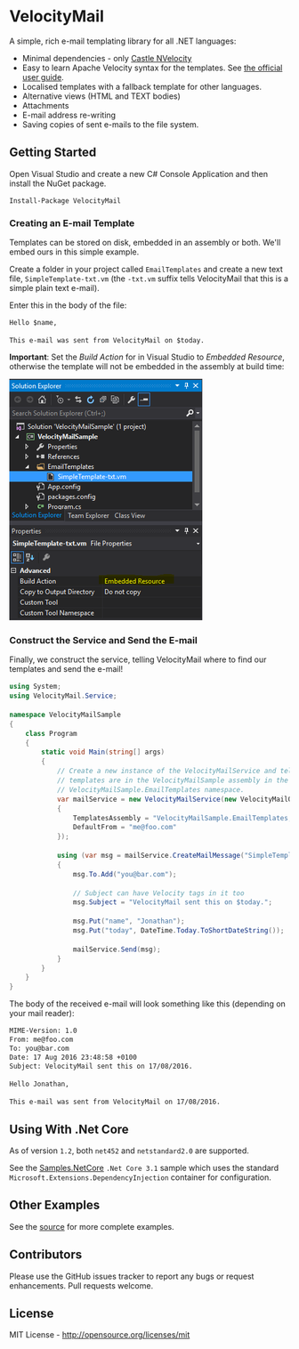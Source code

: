 # VelocityMail

A simple, rich e-mail templating library for all .NET languages:
 * Minimal dependencies - only [Castle NVelocity](https://github.com/castleproject/MonoRail/tree/master/MR2/NVelocity)
 * Easy to learn Apache Velocity syntax for the templates. See [the official user guide](http://velocity.apache.org/engine/1.7/user-guide.html).
 * Localised templates with a fallback template for other languages.
 * Alternative views (HTML and TEXT bodies)
 * Attachments
 * E-mail address re-writing
 * Saving copies of sent e-mails to the file system.

## Getting Started

Open Visual Studio and create a new C# Console Application and then install the NuGet package.

```
Install-Package VelocityMail
```

### Creating an E-mail Template

Templates can be stored on disk, embedded in an assembly or both. We'll embed ours in this simple example.

Create a folder in your project called ```EmailTemplates``` and create a new text file, ```SimpleTemplate-txt.vm``` (the ```-txt.vm``` suffix tells VelocityMail that this is a simple plain text e-mail).

Enter this in the body of the file:

```
Hello $name,

This e-mail was sent from VelocityMail on $today.
```

**Important**: Set the _Build Action_ for in Visual Studio to _Embedded Resource_, otherwise the template will not be embedded in the assembly at build time:

![Embedded Resource](docs/embedded-resource.png)

### Construct the Service and Send the E-mail

Finally, we construct the service, telling VelocityMail where to find our templates and send the e-mail!

```csharp
using System;
using VelocityMail.Service;

namespace VelocityMailSample
{
    class Program
    {
        static void Main(string[] args)
        {
            // Create a new instance of the VelocityMailService and tell it our
            // templates are in the VelocityMailSample assembly in the
            // VelocityMailSample.EmailTemplates namespace.
            var mailService = new VelocityMailService(new VelocityMailOptions
            {
                TemplatesAssembly = "VelocityMailSample.EmailTemplates, VelocityMailSample",
                DefaultFrom = "me@foo.com"
            });

            using (var msg = mailService.CreateMailMessage("SimpleTemplate"))
            {
                msg.To.Add("you@bar.com");

                // Subject can have Velocity tags in it too
                msg.Subject = "VelocityMail sent this on $today.";

                msg.Put("name", "Jonathan");
                msg.Put("today", DateTime.Today.ToShortDateString());

                mailService.Send(msg);
            }
        }
    }
}
```

The body of the received e-mail will look something like this (depending on your mail reader):

```
MIME-Version: 1.0
From: me@foo.com
To: you@bar.com
Date: 17 Aug 2016 23:48:58 +0100
Subject: VelocityMail sent this on 17/08/2016.

Hello Jonathan,

This e-mail was sent from VelocityMail on 17/08/2016.
```

## Using With .Net Core

As of version `1.2`, both `net452` and `netstandard2.0` are supported.

See the [Samples.NetCore](./src/Samples/Samples.NetCore/) `.Net Core 3.1` sample which uses
the standard `Microsoft.Extensions.DependencyInjection` container for configuration.

## Other Examples

See the [source](https://github.com/zxjon22/VelocityMail/tree/master/src) for more complete examples.

## Contributors

Please use the GitHub issues tracker to report any bugs or request enhancements. Pull requests welcome.

## License

MIT License - http://opensource.org/licenses/mit
